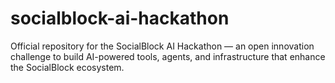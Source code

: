 # socialblock-ai-hackathon
Official repository for the SocialBlock AI Hackathon — an open innovation challenge to build AI-powered tools, agents, and infrastructure that enhance the SocialBlock ecosystem. 
